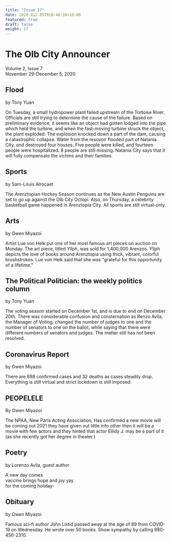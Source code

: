 ```yaml
---
title: "Issue 17"
date: 2020-012-05T010:40:30+10:00
featured: true
draft: false
weight: 17
---
```



# The Olb City Announcer
Volume 2, Issue 7     
November 29-December 5, 2020

## Flood
by Tony Yuan

On Tuesday, a small hydropower plant failed upstream of the Tortoise River. Officials are still trying to determine the cause of the failure. Based on preliminary evidence, it seems like an object had gotten lodged into the pipe which held the turbine, and when the fast-moving turbine struck the object, the plant exploded. The explosion knocked down a part of the dam, causing a catastrophic collapse. Water from the resovoir flooded part of Natania City, and destroyed four houses. Five people were killed, and fourteen people were hospitalized. 8 people are still missing. Natania City says that it will fully compensate the victims and their families. 

## Sports
by Sam-Louis Alrocaet

The Arenztopian Hockey Season continues as the New Austin Penguins are set to go up against the Olb City Octopi. Also, on Thursday, a celebrity basketball game happened in Arenztopia City. All sports are still virtual-only.

## Arts
by Owen Miyazoi

Artist Lue von Helk put one of her most famous art pieces on auction on Monday. The art piece, titled Yllph, was sold for 1,400,000 Arenzos. Yllph depicts the love of books around Arenztopia using thick, vibrant, colorful brushstrokes. Lue von Helk said that she was "grateful for this opportunity of a lifetime."

## The Political Politician: the weekly politics column
by Tony Yuan

The voting season started on December 1st, and is due to end on December 20th. There was considerable confusion and consternation as Renzo Avila, the Manager of Voting, changed the number of judges to one and the number of senators to one on the ballot, while saying that there were different numbers of senators and judges. The matter still has not been resolved.

## Coronavirus Report
by Owen Miyazoi

There are 698 confirmed cases and 32 deaths as cases steadily drop. Everything is still virtual and strict lockdown is still imposed.

## PEOPELELE
By Owen Miyazoi

The NPAA, New Paris Acting Association, Has confirmed a new movie will be coming out 2021 they have given out little info other then it will be a movie with few actors and they hinted that actor Ellidy J. may be a part of it (as she recently got her degree in theater.)

## Poetry
by Lorenzo Avila, guest author

A new day comes    
vaccine brings hope and joy yay    
for the coming holiday-    

## Obituary
by Owen Miyazoi

Famous sci-fi author John Listid passed away at the age of 89 from COVID-19 on Wednesday. He wrote over 50 books. Show sympathy by calling 680-456-2310.
